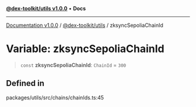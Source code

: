 [**@dex-toolkit/utils v1.0.0**](../README.md) • **Docs**

***

[Documentation v1.0.0](../../../packages.md) / [@dex-toolkit/utils](../README.md) / zksyncSepoliaChainId

# Variable: zksyncSepoliaChainId

> `const` **zksyncSepoliaChainId**: `ChainId` = `300`

## Defined in

packages/utils/src/chains/chainIds.ts:45

